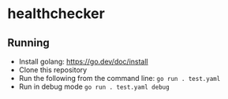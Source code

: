 # healthchecker

## Running
- Install golang: https://go.dev/doc/install
- Clone this repository
- Run the following from the command line:
    ```go run . test.yaml```
- Run in debug mode
    ```go run . test.yaml debug``` 
